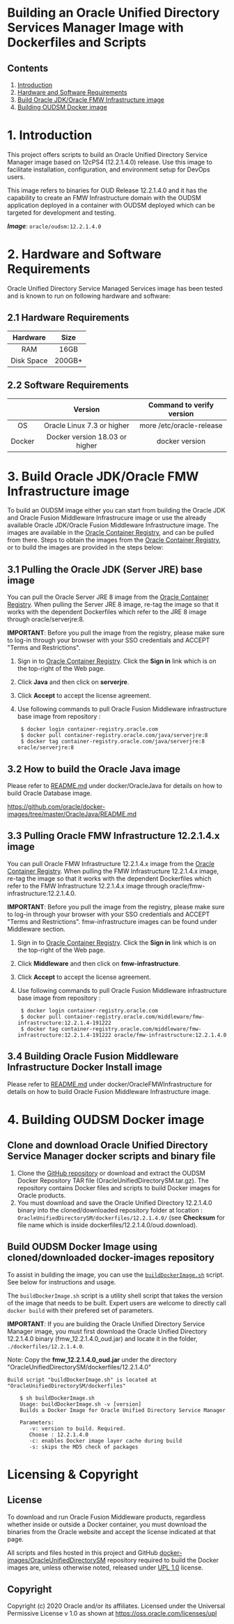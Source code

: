 Building an Oracle Unified Directory Services Manager Image with Dockerfiles and Scripts
========================================================================================

## Contents

1. [Introduction](#1-introduction)
2. [Hardware and Software Requirements](#2-hardware-and-software-requirements)
3. [Build Oracle JDK/Oracle FMW Infrastructure image](#3-build-oracle-jdkoracle-fmw-infrastructure-image)
4. [Building OUDSM Docker image](#4-building-oudsm-docker-image)

# 1. Introduction
This project offers scripts to build an Oracle Unified Directory Service Manager image based on 12cPS4 (12.2.1.4.0) release. Use this image to facilitate installation, configuration, and environment setup for DevOps users. 

This image refers to binaries for OUD Release 12.2.1.4.0 and it has the capability to create an FMW Infrastructure domain with the OUDSM application deployed in a container with OUDSM deployed which can be targeted for development and testing.

***Image***: `oracle/oudsm:12.2.1.4.0`

# 2. Hardware and Software Requirements
Oracle Unified Directory Service Managed Services image has been tested and is known to run on following hardware and software:

## 2.1 Hardware Requirements

| Hardware  | Size  |
| :-------: | :---: |
| RAM       | 16GB  |
| Disk Space| 200GB+|

## 2.2 Software Requirements

|       | Version                        | Command to verify version |
| :---: | :----------------------------: | :-----------------------: |
| OS    | Oracle Linux 7.3 or higher     | more /etc/oracle-release  |
| Docker| Docker version 18.03 or higher | docker version            |

# 3. Build Oracle JDK/Oracle FMW Infrastructure image

To build an OUDSM image either you can start from building the Oracle JDK and Oracle Fusion Middleware Infrastrucure image or use the already available Oracle JDK/Oracle Fusion Middleware Infrastructure image. The images are available in the [Oracle Container Registry](https://container-registry.oracle.com), and can be pulled from there. Steps to obtain the images from the [Oracle Container Registry](https://container-registry.oracle.com), or to build the images are provided in the steps below:

## 3.1 Pulling the Oracle JDK (Server JRE) base image
You can pull the Oracle Server JRE 8 image from the [Oracle Container Registry](https://container-registry.oracle.com). When pulling the Server JRE 8 image, re-tag the image so that it works with the dependent Dockerfiles which refer to the JRE 8 image through oracle/serverjre:8.

**IMPORTANT**: Before you pull the image from the registry, please make sure to log-in through your browser with your SSO credentials and ACCEPT "Terms and Restrictions".

1. Sign in to [Oracle Container Registry](https://container-registry.oracle.com). Click the **Sign in** link which is on the top-right of the Web page.
2. Click **Java** and then click on **serverjre**.
3. Click **Accept** to accept the license agreement.
4. Use following commands to pull Oracle Fusion Middleware infrastructure base image from repository :

        
        $ docker login container-registry.oracle.com
        $ docker pull container-registry.oracle.com/java/serverjre:8
        $ docker tag container-registry.oracle.com/java/serverjre:8 oracle/serverjre:8

## 3.2 How to build the Oracle Java image

Please refer to [README.md](https://github.com/oracle/docker-images/blob/master/OracleJava/README.md) under docker/OracleJava for details on how to build Oracle Database image.

https://github.com/oracle/docker-images/tree/master/OracleJava/README.md

## 3.3 Pulling Oracle FMW Infrastructure 12.2.1.4.x image
You can pull Oracle FMW Infrastructure 12.2.1.4.x image from the [Oracle Container Registry](https://container-registry.oracle.com). When pulling the FMW Infrastructure 12.2.1.4.x image, re-tag the image so that it works with the dependent Dockerfiles which refer to the FMW Infrastructure 12.2.1.4.x image through oracle/fmw-infrastructure:12.2.1.4.0.

**IMPORTANT**: Before you pull the image from the registry, please make sure to log-in through your browser with your SSO credentials and ACCEPT "Terms and Restrictions". fmw-infrastructure images can be found under Middleware section.

1. Sign in to [Oracle Container Registry](https://container-registry.oracle.com). Click the **Sign in** link which is on the top-right of the Web page.
2. Click **Middleware** and then click on **fmw-infrastructure**.
3. Click **Accept** to accept the license agreement.
4. Use following commands to pull Oracle Fusion Middleware infrastructure base image from repository :

        
        $ docker login container-registry.oracle.com
        $ docker pull container-registry.oracle.com/middleware/fmw-infrastructure:12.2.1.4-191222
        $ docker tag container-registry.oracle.com/middleware/fmw-infrastructure:12.2.1.4-191222 oracle/fmw-infrastructure:12.2.1.4.0

## 3.4 Building Oracle Fusion Middleware Infrastructure Docker Install image

Please refer to [README.md](https://github.com/oracle/docker-images/blob/master/OracleFMWInfrastructure/README.md) under docker/OracleFMWInfrastructure for details on how to build Oracle Fusion Middleware Infrastructure image.

# 4. Building OUDSM Docker image

## Clone and download Oracle Unified Directory Service Manager docker scripts and binary file
1. Clone the [GitHub repository](https://github.com/oracle/docker-images) or download and extract the OUDSM Docker Repository TAR file (OracleUnifiedDirectorySM.tar.gz).
The repository contains Docker files and scripts to build Docker images for Oracle products.
2. You must download and save the Oracle Unified Directory 12.2.1.4.0 binary into the cloned/downloaded repository folder at location : `OracleUnifiedDirectorySM/dockerfiles/12.2.1.4.0/` (see **Checksum** for file name which is inside dockerfiles/12.2.1.4.0/oud.download).

## Build OUDSM Docker Image using cloned/downloaded docker-images repository
To assist in building the image, you can use the [`buildDockerImage.sh`](dockerfiles/buildDockerImage.sh) script. See below for instructions and usage.

The `buildDockerImage.sh` script is a utility shell script that takes the version of the image that needs to be built. Expert users are welcome to directly call `docker build` with their prefered set of parameters.

**IMPORTANT**: If you are building the Oracle Unified Directory Service Manager image, you must first download the Oracle Unified Directory 12.2.1.4.0 binary (fmw_12.2.1.4.0_oud.jar) and locate it in the folder, `./dockerfiles/12.2.1.4.0`.

Note: Copy the **fmw_12.2.1.4.0_oud.jar** under the directory "OracleUnifiedDirectorySM/dockerfiles/12.2.1.4.0"

    Build script "buildDockerImage.sh" is located at "OracleUnifiedDirectorySM/dockerfiles"

        $ sh buildDockerImage.sh
        Usage: buildDockerImage.sh -v [version]
        Builds a Docker Image for Oracle Unified Directory Service Manager

        Parameters:
           -v: version to build. Required.
           Choose : 12.2.1.4.0
           -c: enables Docker image layer cache during build
           -s: skips the MD5 check of packages

# Licensing & Copyright

## License
To download and run Oracle Fusion Middleware products, regardless whether inside or outside a Docker container, you must download the binaries from the Oracle website and accept the license indicated at that page.

All scripts and files hosted in this project and GitHub [docker-images/OracleUnifiedDirectorySM](./) repository required to build the Docker images are, unless otherwise noted, released under [UPL 1.0](https://oss.oracle.com/licenses/upl/) license.

## Copyright
Copyright (c) 2020 Oracle and/or its affiliates.
Licensed under the Universal Permissive License v 1.0 as shown at https://oss.oracle.com/licenses/upl
